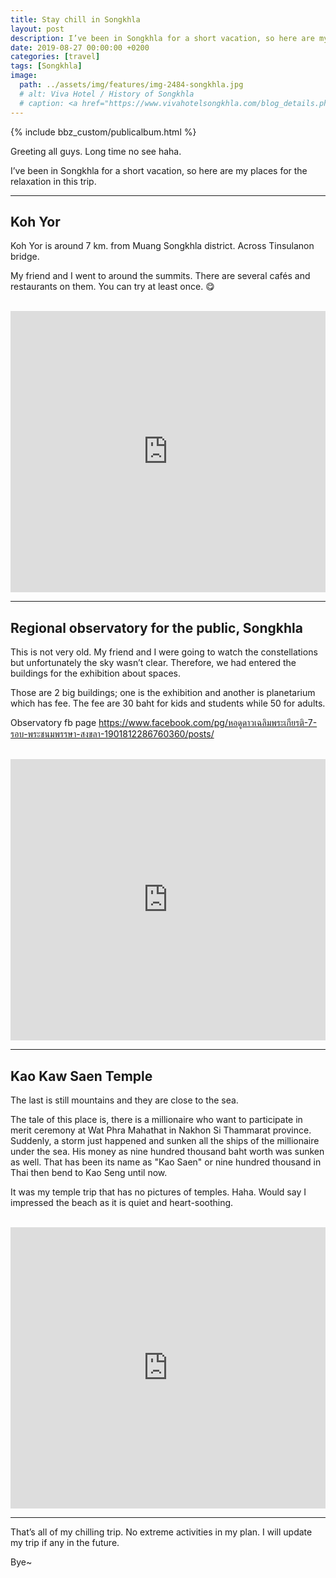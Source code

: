 ```yaml
---
title: Stay chill in Songkhla
layout: post
description: I’ve been in Songkhla for a short vacation, so here are my places for the relaxation in this trip.
date: 2019-08-27 00:00:00 +0200
categories: [travel]
tags: [Songkhla]
image: 
  path: ../assets/img/features/img-2484-songkhla.jpg
  # alt: Viva Hotel / History of Songkhla
  # caption: <a href="https://www.vivahotelsongkhla.com/blog_details.php?WP=nGI4G3PDooy34RkxoJyaM3EinJk4Lto7o3Qo7o3Q">Viva Hotel / History of Songkhla</a>
---
```


{% include bbz_custom/publicalbum.html %}

Greeting all guys. Long time no see haha.

I’ve been in Songkhla for a short vacation, so here are my places for the relaxation in this trip.

---

## Koh Yor

Koh Yor is around 7 km. from Muang Songkhla district. Across Tinsulanon bridge.

My friend and I went to around the summits. There are several cafés and restaurants on them. You can try at least once. 😋

<div class="pa-gallery-player-widget" style="width:100%; height:480px; display:none;" data-link="https://photos.app.goo.gl/4dLrz6n8ZoRDUudX7" data-title="trip-201908-01-koh yor" data-description="3 new photos added to shared album">
  <object data="https://lh3.googleusercontent.com/kf4ZWkKv0tm7CbCDV9cxAVCzcS5d0gtJ1QAtHrAuKnVts3DwHoBFr8F5SsqFkVjNrK0Gmc-ODCcf7wbcoqwkfhDwzXT7Iuma1oQpomRBWcSmFRxWEe_zUUx3Wv_UuSkw1QaDCkllrg=w1920-h1080"></object>
  <object data="https://lh3.googleusercontent.com/ZqTs5KaXDlnpxob4-Zdxtx49ME_LSvqekCDFiF5Yiw2zRZInom2S4eG7dB1EOiIJzw35y7rlUVqgwIW0rhcJxvh1RQQxVAmmHkNvLT2KZyoDQJN1xNpRksmeq3sKLQa3FNg3oyR5-g=w1920-h1080"></object>
  <object data="https://lh3.googleusercontent.com/z5cNDETfdz8aUtwaRVxLfQYX7x8bVKsZpcBziWo8jTRFpMZCcYwS2QROAK2VeHXy3BsMs4ODtKjhr4o-n_uYRgedkDOzzwkuIdT1_E79BLlbSeyCw4Ojvd6ow0Tsn7cxwSA_s_RFEQ=w1920-h1080"></object>
</div>

<br/>

<iframe src="https://www.google.com/maps/embed?pb=!1m18!1m12!1m3!1d3958.5957411395943!2d100.5379684152404!3d7.17264079482127!2m3!1f0!2f0!3f0!3m2!1i1024!2i768!4f13.1!3m3!1m2!1s0x0%3A0x0!2zN8KwMTAnMjEuNSJOIDEwMMKwMzInMjQuNiJF!5e0!3m2!1sth!2sth!4v1566755289997!5m2!1sth!2sth" width="100%" height="450" frameborder="0" style="border:0;display:block;margin: 0 auto;" allowfullscreen=""></iframe>

---

## Regional observatory for the public, Songkhla

This is not very old. My friend and I were going to watch the constellations but unfortunately the sky wasn’t clear. Therefore, we had entered the buildings for the exhibition about spaces.

Those are 2 big buildings; one is the exhibition and another is planetarium which has fee. The fee are 30 baht for kids and students while 50 for adults.

Observatory fb page <https://www.facebook.com/pg/หอดูดาวเฉลิมพระเกียรติ-7-รอบ-พระชนมพรรษา-สงขลา-1901812286760360/posts/>

<div class="pa-gallery-player-widget" style="width:100%; height:480px; display:none;" data-link="https://photos.app.goo.gl/BKhNiyYpxAtiTPcX9" data-title="trip-201908-02-regional observation" data-description="9 new photos added to shared album">
  <object data="https://lh3.googleusercontent.com/7wPh1jX82lvbK0ZLd844qOu4gbzZmgBVkNteUadHMApkPaMS3tqv5XPZJo_k6Rp1I_KEZVKh-djbzzLVVpEUFW1XbL6_WGMimlPBxaCyvrxYDx287rckxcFTcyJq00RKd5n979_rsg=w1920-h1080"></object>
  <object data="https://lh3.googleusercontent.com/e7X1AF7tc95KJvYRfIIHdgA6pg2iWPAxo26e48NFSh-0-9eavMsTiJur-VEwBpFQ-BTEpVa7n7Ka_z1dyaQqWkC5ZC7bvGPSy8jMsxKr68odcQWPH1eORRtDIBzoCWwOfzv8ZiwGew=w1920-h1080"></object>
  <object data="https://lh3.googleusercontent.com/D68RaB1so5DzYhHSCcRN5YYC7YZ_-U_m_PwMtQz44hjDssb4TFJzWGEV2BQU-8b9xqTcYYVDa6dczrYQFgkPLcowZGxrYzPnNyIBmAERw4dZFsZL8-onNa40JwMUe9JiAFBxawviiA=w1920-h1080"></object>
  <object data="https://lh3.googleusercontent.com/IXpaPQy9CpKssVAHDgD5pNljRaGwYmlF8pNvonzGQBU61irK4j6kg06RXX0LY-iTEQdaAQmn40gataWwIsUJk-mtpfzK0x0w14smj9CKjzwYA6ql0MfIHHc5gmu1kRMlzL-4cwwRVg=w1920-h1080"></object>
  <object data="https://lh3.googleusercontent.com/Dn5lOR4EGc4qJ26VfoHLsECNIEQ-Tr7b_2M-YQDlcOuOp-DYggeND0cM80IUXSFCsPdsHOV9AkYisPFNxkJAM5r8OzC2QH7xp52wNGKzBANh4dENhUuQ-h5fI_raCPn3uWHp8CwPjg=w1920-h1080"></object>
  <object data="https://lh3.googleusercontent.com/voPe-NkQf3h-lTHpXUHm9Vigz2gvknEC_4inL7jWtwpF2_auCMZepHcb0tXc7pww5LhY-b5EwbO6jVbLetALc_3D20F1tRY7L1QYz5nc6OWe6NbnobV6FGdyt4g5r0S_F3n337jTFg=w1920-h1080"></object>
  <object data="https://lh3.googleusercontent.com/0dnQv26QOUbwM0z8CyplK7wtQhWsszkZ-MoKfl7YBUGZtZz4vpbiqgy1CWTCV9wTXwRM2diSPw5ebYBckY3OJ4o5RMgpCgf2zL4Qq-IyIshUCWynQwxGzHDVoyFlTEO6iLwnXZ5l4A=w1920-h1080"></object>
  <object data="https://lh3.googleusercontent.com/YSSn5jDnGMaA-q8sUcIsUTO5aPavH7V_Sclh-otTdyfqrCN_cFaVkP4yUW0HTRXXu90lqFp7nv1cd83bDrFxQF0hWBvXetT__F24JkX_XGwVtq0QPXVssvU2I9HDtUiG6-bXfsA8Jg=w1920-h1080"></object>
  <object data="https://lh3.googleusercontent.com/IRrFsdZvvEFO2Y1RWz6sh55Uhq5mdrED0le-EDDapEk6trGtAQYpqAAM2shtvPVUhtl5SDsvpnCyjo64OodL_xsa4wuC_qmiB-u7SHQMKtJYA-oC0naet_ThcKnXAx-ALiHqof3Org=w1920-h1080"></object>
</div>

<br/>

<iframe src="https://www.google.com/maps/embed?pb=!1m18!1m12!1m3!1d3958.7212815414755!2d100.6089988152403!3d7.158187494831483!2m3!1f0!2f0!3f0!3m2!1i1024!2i768!4f13.1!3m3!1m2!1s0x0%3A0x0!2s6PV25J56%2B7F!5e0!3m2!1sth!2sth!4v1566755709399!5m2!1sth!2sth" width="100%" height="450" frameborder="0" style="border:0;display:block;margin: 0 auto;" allowfullscreen=""></iframe>

---

## Kao Kaw Saen Temple

The last is still mountains and they are close to the sea.

The tale of this place is, there is a millionaire who want to participate in merit ceremony at Wat Phra Mahathat in Nakhon Si Thammarat province. Suddenly, a storm just happened and sunken all the ships of the millionaire under the sea. His money as nine hundred thousand baht worth was sunken as well. That has been its name as "Kao Saen" or nine hundred thousand in Thai then bend to Kao Seng until now.

It was my temple trip that has no pictures of temples. Haha. Would say I impressed the beach as it is quiet and heart-soothing.

<div class="pa-gallery-player-widget" style="width:100%; height:480px; display:none;" data-link="https://photos.app.goo.gl/uAxET7hGdnrgUbST9" data-title="trip-201908-03-Kao Kaw Saen Temple" data-description="4 new photos added to shared album">
  <object data="https://lh3.googleusercontent.com/TmArTcvfYOHmMzG5QUMS-lMI7_-HlTgc88VcUHVTRYzq5JvYGrC7r1jWh8rpi3F3ntArt4DRH1KMgQwpmEZ7UNNy0y_ZWnWI-CP35JiU2AzLy4_M0L3gzGeBGGdHpPgZLXxfkau8Cg=w1920-h1080"></object>
  <object data="https://lh3.googleusercontent.com/rqOBhC6SpcT1io5-7ZT0vQcGPsGmkm7UkanatNHDgNCSug8s16FuVsKqYFC22FUh8S6JaqX_Ga55EsI1HRez0kqr9UhtehfborfIMGtHfuhoCHSAGme4000vhCykeZW8Mb6mNU3eYw=w1920-h1080"></object>
  <object data="https://lh3.googleusercontent.com/KJ9E_njuG7AqC2B9WOG8zpyXPPmOTUhBJUCBaOX3cFzwjSq0TsUpXMHjkc5jID6NIntZv4mYb9_dzIgJ9N4QuDOive1IUSIpdfgRX7I64WYiRL4-xpu6aQ16NNxp8Hz0mJKGn2k-RQ=w1920-h1080"></object>
  <object data="https://lh3.googleusercontent.com/jS-HxD9hmIoEfWWLdhvXng368Gfp93RTSH2lSAD4wKXk1o2Erb_ZeJkqsZfKuit8FeD05Ao9tzCJ4bKmk0hr7Oiz2vwEwHvEgPP3QpFy7rsZxMFAmmipP2P29HhnzlUPVa-nq7IBlA=w1920-h1080"></object>
</div>

<br/>

<iframe src="https://www.google.com/maps/embed?pb=!1m18!1m12!1m3!1d3958.515945719877!2d100.6194988152404!3d7.181812494814747!2m3!1f0!2f0!3f0!3m2!1i1024!2i768!4f13.1!3m3!1m2!1s0x0%3A0x0!2s6PV25JJC%2BPM!5e0!3m2!1sth!2sth!4v1566755788354!5m2!1sth!2sth" width="100%" height="450" frameborder="0" style="border:0;display:block;margin: 0 auto;" allowfullscreen=""></iframe>

---

That’s all of my chilling trip. No extreme activities in my plan. I will update my trip if any in the future.

Bye~
